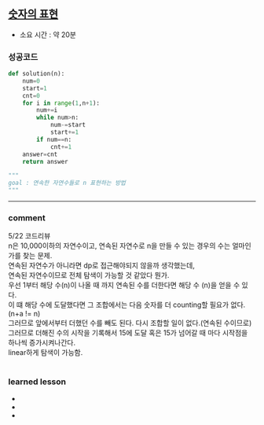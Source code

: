 ## [숫자의 표현](https://programmers.co.kr/learn/courses/30/lessons/12924?language=python3)
* 소요 시간 : 약 20분

### 성공코드
```python
def solution(n):
    num=0
    start=1
    cnt=0
    for i in range(1,n+1):
        num+=i
        while num>n:
            num-=start
            start+=1
        if num==n:
            cnt+=1
    answer=cnt
    return answer

"""
goal : 연속한 자연수들로 n 표현하는 방법
"""
```



----------------------------------------------------------------------------
### comment  
5/22 코드리뷰      
n은 10,000이하의 자연수이고, 연속된 자연수로 n을 만들 수 있는 경우의 수는 얼마인가를 찾는 문제.     
연속된 자연수가 아니라면 dp로 접근해야되지 않을까 생각했는데,      
연속된 자연수이므로 전체 탐색이 가능할 것 같았다 뭔가.     
우선 1부터 해당 수(n)이 나올 때 까지 연속된 수를 더한다면 해당 수 (n)을 얻을 수 있다.     
이 떄 해당 수에 도달했다면 그 조합에서는 다음 숫자를 더 counting할 필요가 없다.(n+a != n)     
그러므로 앞에서부터 더했던 수를 빼도 된다. 다시 조합할 일이 없다.(연속된 수이므로)       
그러므로 더해진 수의 시작을 기록해서 15에 도달 혹은 15가 넘어갈 때 마다 시작점을 하나씩 증가시켜나간다.    
linear하게 탐색이 가능함.   

#
#
 ### learned lesson
 *
*   
* 
#
#
 
 
